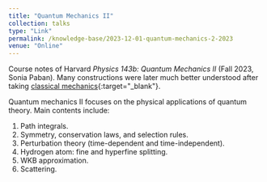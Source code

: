 ```yaml
---
title: "Quantum Mechanics II"
collection: talks
type: "Link"
permalink: /knowledge-base/2023-12-01-quantum-mechanics-2-2023
venue: "Online"
---
```


Course notes of Harvard *Physics 143b: Quantum Mechanics II* (Fall 2023, Sonia Paban). Many constructions were 
later much better understood after taking [classical mechanics](https://nlyu1.github.io/files/Phy143b-Notes.pdf){:target="_blank"}. 

Quantum mechanics II focuses on the physical applications of 
quantum theory. Main contents include: 

1. Path integrals. 
2. Symmetry, conservation laws, and selection rules. 
3. Perturbation theory (time-dependent and time-independent). 
4. Hydrogen atom: fine and hyperfine splitting. 
5. WKB approximation. 
6. Scattering. 